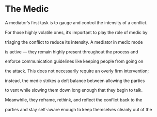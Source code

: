 # The Medic

A mediator’s ﬁrst task is to gauge and control the intensity of a conﬂict.

For those highly volatile ones, it’s important to play the role of medic by

triaging the conﬂict to reduce its intensity. A mediator in medic mode

is active — they remain highly present throughout the process and

enforce communication guidelines like keeping people from going on

the attack. This does not necessarily require an overly ﬁrm intervention;

instead, the medic strikes a deft balance between allowing the parties

to vent while slowing them down long enough that they begin to talk.

Meanwhile, they reframe, rethink, and reﬂect the conﬂict back to the

parties and stay self-aware enough to keep themselves cleanly out of the